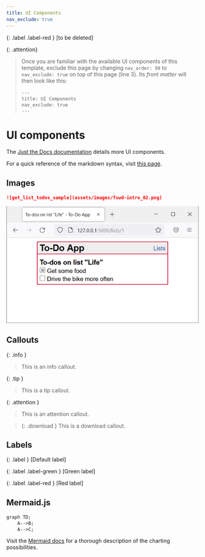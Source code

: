```yaml
---
title: UI Components
nav_exclude: true
---
```


{: .label .label-red }
[to be deleted]

{: .attention}
> Once you are familiar with the available UI components of this template, exclude this page by changing `nav_order: 99` to `nav_exclude: true` on top of this page (line 3). Its *front matter* will then look like this:
> ```
> ---
> title: UI Components
> nav_exclude: true
> ---
> ```

# UI components

The [Just the Docs documentation](https://just-the-docs.github.io/just-the-docs/docs/ui-components) details more UI components.

For a quick reference of the markdown syntax, visit [this page](https://github.com/just-the-docs/just-the-docs/blob/main/docs/index-test.md?plain=1).

## Images

```markdown
![get_list_todos_sample](assets/images/fswd-intro_02.png)
```

![get_list_todos_sample](assets/images/fswd-intro_02.png)

## Callouts

{: .info }
> This is an info callout.

{: .tip }
> This is a tip callout.

{: .attention }
> This is an attention callout.

> {: .download }
> This is a download callout.

## Labels

{: .label }
[Default label]

{: .label .label-green }
[Green label]

{: .label .label-red }
[Red label]

## Mermaid.js

```mermaid
graph TD;
    A-->B;
    A-->C;
```

Visit the [Mermaid docs](https://mermaid.js.org/intro/) for a thorough description of the charting possibilities.
